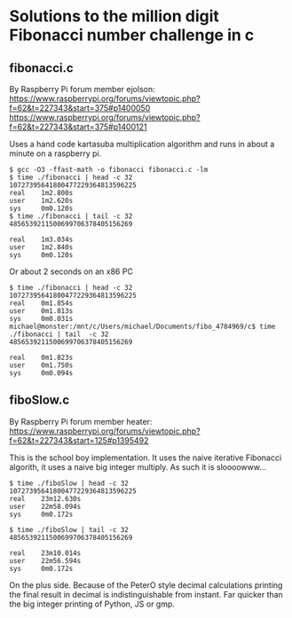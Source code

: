 # Solutions to the million digit Fibonacci number challenge in c

## fibonacci.c

By Raspberry Pi forum member ejolson:
https://www.raspberrypi.org/forums/viewtopic.php?f=62&t=227343&start=375#p1400050
https://www.raspberrypi.org/forums/viewtopic.php?f=62&t=227343&start=375#p1400121

Uses a hand code kartasuba multiplication algorithm and runs in about a minute on a raspberry pi.

    $ gcc -O3 -ffast-math -o fibonacci fibonacci.c -lm
    $ time ./fibonacci | head -c 32
    10727395641800477229364813596225
    real    1m2.800s
    user    1m2.620s
    sys     0m0.120s
    $ time ./fibonacci | tail -c 32
    4856539211500699706378405156269

    real    1m3.034s
    user    1m2.840s
    sys     0m0.120s

Or about 2 seconds on an x86 PC

    $ time ./fibonacci | head -c 32
    10727395641800477229364813596225
    real    0m1.854s
    user    0m1.813s
    sys     0m0.031s
    michael@monster:/mnt/c/Users/michael/Documents/fibo_4784969/c$ time ./fibonacci | tail  -c 32
    4856539211500699706378405156269

    real    0m1.823s
    user    0m1.750s
    sys     0m0.094s

## fiboSlow.c

By Raspberry Pi forum member heater:
https://www.raspberrypi.org/forums/viewtopic.php?f=62&t=227343&start=125#p1395492

This is the school boy implementation. It uses the naive iterative Fibonacci algorith, it uses a naive big integer multiply. As such it is sloooowww...

    $ time ./fiboSlow | head -c 32
    10727395641800477229364813596225
    real    23m12.630s
    user    22m58.094s
    sys     0m0.172s

    $ time ./fiboSlow | tail -c 32
    4856539211500699706378405156269

    real    23m10.014s
    user    22m56.594s
    sys     0m0.172s

On the plus side. Because of the PeterO style decimal calculations printing the final result in decimal is indistinguishable from instant. Far quicker than the big integer printing of Python, JS or gmp.


